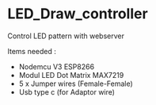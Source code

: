 # LED_Draw_controller

Control LED pattern with webserver

Items needed :
- Nodemcu V3 ESP8266
- Modul LED Dot Matrix MAX7219
- 5 x Jumper wires (Female-Female)
- Usb type c (for Adaptor wire)
